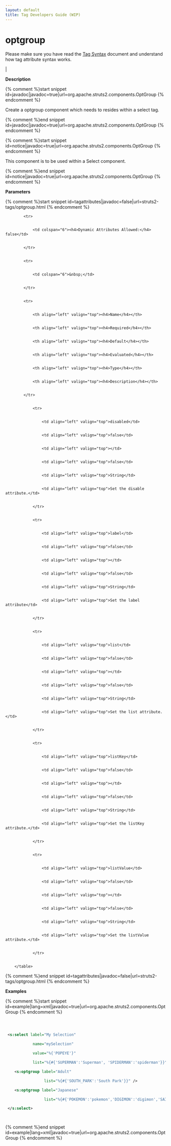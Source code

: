 ```yaml
---
layout: default
title: Tag Developers Guide (WIP)
---
```


# optgroup


Please make sure you have read the [Tag Syntax](#PAGE_13927) document and understand how tag attribute syntax works.

| 

__Description__



{% comment %}start snippet id=javadoc|javadoc=true|url=org.apache.struts2.components.OptGroup {% endcomment %}
<p> <p>
 Create a optgroup component which needs to resides within a select tag.
 </p></p>
{% comment %}end snippet id=javadoc|javadoc=true|url=org.apache.struts2.components.OptGroup {% endcomment %}

{% comment %}start snippet id=notice|javadoc=true|url=org.apache.struts2.components.OptGroup {% endcomment %}
<p> <p>
 This component is to be used within a  Select component.
 </p>
</p>
{% comment %}end snippet id=notice|javadoc=true|url=org.apache.struts2.components.OptGroup {% endcomment %}

__Parameters__



{% comment %}start snippet id=tagattributes|javadoc=false|url=struts2-tags/optgroup.html {% endcomment %}
<p>		<table width="100%">
			<tr>
				<td colspan="6"><h4>Dynamic Attributes Allowed:</h4> false</td>
			</tr>
			<tr>
				<td colspan="6">&nbsp;</td>
			</tr>
			<tr>
				<th align="left" valign="top"><h4>Name</h4></th>
				<th align="left" valign="top"><h4>Required</h4></th>
				<th align="left" valign="top"><h4>Default</h4></th>
				<th align="left" valign="top"><h4>Evaluated</h4></th>
				<th align="left" valign="top"><h4>Type</h4></th>
				<th align="left" valign="top"><h4>Description</h4></th>
			</tr>
				<tr>
					<td align="left" valign="top">disabled</td>
					<td align="left" valign="top">false</td>
					<td align="left" valign="top"></td>
					<td align="left" valign="top">false</td>
					<td align="left" valign="top">String</td>
					<td align="left" valign="top">Set the disable attribute.</td>
				</tr>
				<tr>
					<td align="left" valign="top">label</td>
					<td align="left" valign="top">false</td>
					<td align="left" valign="top"></td>
					<td align="left" valign="top">false</td>
					<td align="left" valign="top">String</td>
					<td align="left" valign="top">Set the label attribute</td>
				</tr>
				<tr>
					<td align="left" valign="top">list</td>
					<td align="left" valign="top">false</td>
					<td align="left" valign="top"></td>
					<td align="left" valign="top">false</td>
					<td align="left" valign="top">String</td>
					<td align="left" valign="top">Set the list attribute.</td>
				</tr>
				<tr>
					<td align="left" valign="top">listKey</td>
					<td align="left" valign="top">false</td>
					<td align="left" valign="top"></td>
					<td align="left" valign="top">false</td>
					<td align="left" valign="top">String</td>
					<td align="left" valign="top">Set the listKey attribute.</td>
				</tr>
				<tr>
					<td align="left" valign="top">listValue</td>
					<td align="left" valign="top">false</td>
					<td align="left" valign="top"></td>
					<td align="left" valign="top">false</td>
					<td align="left" valign="top">String</td>
					<td align="left" valign="top">Set the listValue attribute.</td>
				</tr>
		</table></p>
{% comment %}end snippet id=tagattributes|javadoc=false|url=struts2-tags/optgroup.html {% endcomment %}

__Examples__



{% comment %}start snippet id=example|lang=xml|javadoc=true|url=org.apache.struts2.components.OptGroup {% endcomment %}

```xml

 <s:select label="My Selection"
            name="mySelection"
            value="%{'POPEYE'}"
            list="%{#{'SUPERMAN':'Superman', 'SPIDERMAN':'spiderman'}}">
    <s:optgroup label="Adult"
                 list="%{#{'SOUTH_PARK':'South Park'}}" />
    <s:optgroup label="Japanese"
                 list="%{#{'POKEMON':'pokemon','DIGIMON':'digimon','SAILORMOON':'Sailormoon'}}" />
 </s:select>

```

{% comment %}end snippet id=example|lang=xml|javadoc=true|url=org.apache.struts2.components.OptGroup {% endcomment %}
